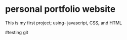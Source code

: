 # personal portfolio website
This is my first project; using- javascript, CSS, and HTML


#testing git 
